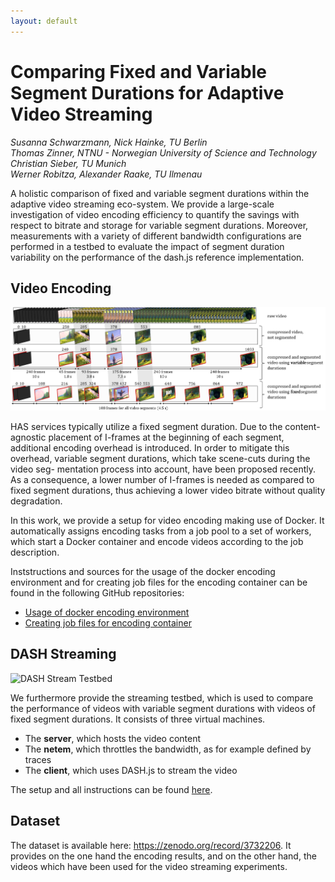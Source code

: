 ```yaml
---
layout: default
---
```


# Comparing Fixed and Variable Segment Durations for Adaptive Video Streaming

*Susanna Schwarzmann, Nick Hainke, TU Berlin*  
*Thomas Zinner, NTNU - Norwegian University of Science and Technology*  
*Christian Sieber, TU Munich*  
*Werner Robitza, Alexander Raake, TU Ilmenau*  

A holistic comparison of fixed and variable segment durations within the adaptive video streaming eco-system. We provide a large-scale investigation of video encoding efficiency to quantify the savings with respect to bitrate and storage for variable segment durations. Moreover, measurements with a variety of different bandwidth configurations are performed in a testbed to evaluate the impact of segment duration variability on the performance of the dash.js reference implementation.

## Video Encoding

![Encoding](figures/frames.png)

HAS services typically utilize a fixed segment duration. Due to the content-agnostic placement of I-frames at the beginning of each segment, additional encoding overhead is introduced. In order to mitigate this overhead, variable segment durations, which take scene-cuts during the video seg- mentation process into account, have been proposed recently. As a consequence, a lower number of I-frames is needed as compared to fixed segment durations, thus achieving a lower video bitrate without quality degradation.

In this work, we provide a setup for video encoding making use of Docker.
It automatically assigns encoding tasks from a job pool to a set of workers, which start a Docker container and encode videos according to the job description. 


Inststructions and sources for the usage of the docker encoding environment and for creating job files for the encoding container can be found in the following GitHub repositories:
* [Usage of docker encoding environment](https://github.com/fg-inet/docker-video-encoding)
* [Creating job files for encoding container](https://github.com/fg-inet/video-scripts)


## DASH Streaming

![DASH Stream Testbed](https://raw.githubusercontent.com/fg-inet/DASH-streaming-setup/master/images/setup.JPG)

We furthermore provide the streaming testbed, which is used to compare the performance of videos with variable segment durations with videos of fixed segment durations. 
It consists of three virtual machines. 
   * The __server__, which hosts the video content 
   * The __netem__, which throttles the bandwidth, as for example defined by traces 
   * The __client__, which uses DASH.js to stream the video


The setup and all instructions can be found [here](https://github.com/fg-inet/DASH-streaming-setup).


## Dataset 
The dataset is available here: https://zenodo.org/record/3732206.
It provides on the one hand the encoding results, and on the other hand, the videos which have been used for the video streaming experiments. 

